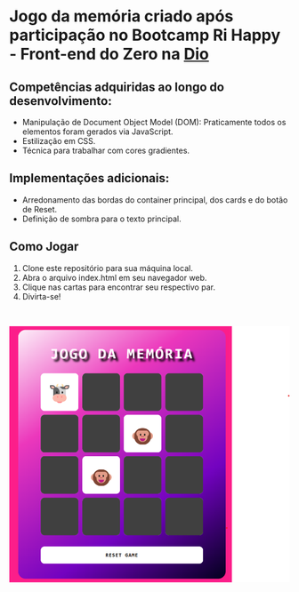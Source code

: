 # Jogo da memória criado após participação no Bootcamp Ri Happy - Front-end do Zero na [Dio](https://web.dio.me/home)

## Competências adquiridas ao longo do desenvolvimento:

- Manipulação de Document Object Model (DOM): Praticamente todos os elementos foram gerados via JavaScript.
- Estilização em CSS.
- Técnica para trabalhar com cores gradientes.

## Implementações adicionais:
- Arredonamento das bordas do container principal, dos cards e do botão de Reset.
- Definição de sombra para o texto principal.

## Como Jogar
1. Clone este repositório para sua máquina local.
2. Abra o arquivo index.html em seu navegador web.
3. Clique nas cartas para encontrar seu respectivo par.
4. Divirta-se!

<br>

![Tela do Jogo](./src/images/tela_jogo.png)
